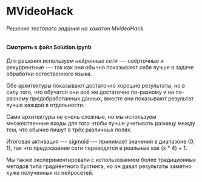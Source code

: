 # MVideoHack


###### Решение тестового задания на хакатон MvideoHack


#### Смотреть в файл Solution.ipynb






Для решения используем *нейронные сети* --- свёрточные и рекуррентные --- так как они обычно показывают себя лучше в задаче обработки естественного языка. 

Обе архитектуры показывают достаточно хорошие результаты, но в силу того, что обучатся они всё же достаточно по-разному и на по-разному предобработанных данных, вместе они показывают результат лучше каждой в отдельности. 

Сами архитектуры не очень сложные, но мы используем множественные входы для того чтобы лучше учитывать разницу между тем, что обычно пишут в трёх различных полях. 

Итоговая активация --- sigmoid --- принимает значения в диапазоне (0, 1), так что предсказания сети переводятся в реальные как (x * 4) + 1.


Мы также экспериментировали с использованием более традиционных методов типа градиентного бустинга, но он давал результаты заметно хуже полученных из нейросетей.
